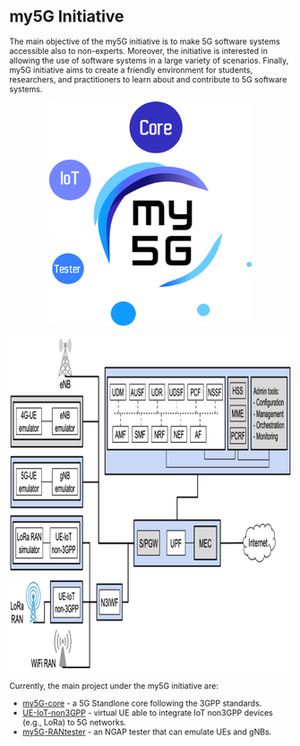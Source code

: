 # my5G Initiative

The main objective of the my5G initiative is to make 5G software systems accessible also to non-experts. Moreover, the initiative is interested in allowing the use of software systems in a large variety of scenarios. Finally, my5G initiative aims to create a friendly environment for students, researchers, and practitioners to learn about and contribute to 5G software systems.

<p align="center">
    <img src="my5Ginitiative.png" height="400"/> 
</p>

<p align="center">
    <img src="my5G-systems.png" height="600"/> 
</p>

Currently, the main project under the my5G initiative are:
* [my5G-core](https://github.com/my5G/my5G-core) - a 5G Standlone core following the 3GPP standards.
* [UE-IoT-non3GPP](https://github.com/my5G/UE-IoT-non3GPP) - virtual UE able to integrate IoT non3GPP devices (e.g., LoRa) to 5G networks. 
* [my5G-RANtester](https://github.com/my5G/my5G-RANtester) - an NGAP tester that can emulate UEs and gNBs.
